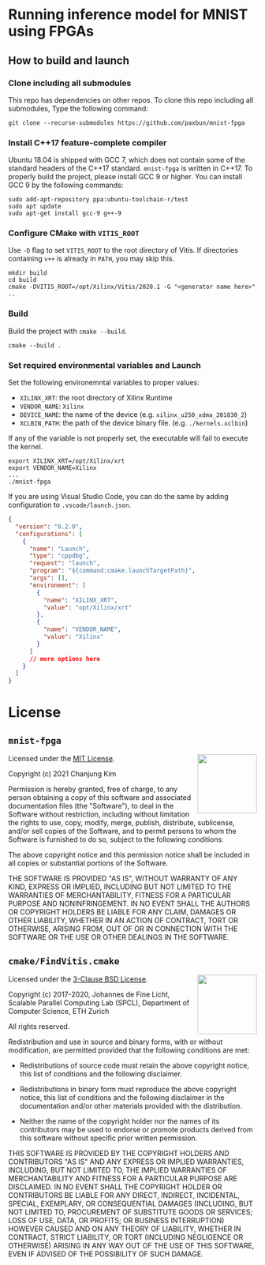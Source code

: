 # Running inference model for MNIST using FPGAs

## How to build and launch

### Clone including all submodules

This repo has dependencies on other repos. To clone this repo including all submodules, Type the following command:
```
git clone --recurse-submodules https://github.com/paxbun/mnist-fpga
```

### Install C++17 feature-complete compiler

Ubuntu 18.04 is shipped with GCC 7, which does not contain some of the standard headers of the C++17 standard. `mnist-fpga` is written in C++17. To properly build the project, please install GCC 9 or higher. You can install GCC 9 by the following commands:
```
sudo add-apt-repository ppa:ubuntu-toolchain-r/test
sudo apt update
sudo apt-get install gcc-9 g++-9
```

### Configure CMake with `VITIS_ROOT`

Use `-D` flag to set `VITIS_ROOT` to the root directory of Vitis. If directories containing `v++` is already in `PATH`, you may skip this.
```
mkdir build
cd build
cmake -DVITIS_ROOT=/opt/Xilinx/Vitis/2020.1 -G "<generator name here>" ..
```

### Build

Build the project with `cmake --build`.
```
cmake --build .
```

### Set required environmental variables and Launch

Set the following environemntal variables to proper values:

* `XILINX_XRT`: the root directory of Xilinx Runtime
* `VENDOR_NAME`: `Xilinx`
* `DEVICE_NAME`: the name of the device (e.g. `xilinx_u250_xdma_201830_2`)
* `XCLBIN_PATH`: the path of the device binary file. (e.g. `./kernels.xclbin`)

If any of the variable is not properly set, the executable will fail to execute the kernel.
```
export XILINX_XRT=/opt/Xilinx/xrt
export VENDOR_NAME=Xilinx
...
./mnist-fpga
```

If you are using Visual Studio Code, you can do the same by adding configuration to `.vscode/launch.json`.
```json
{
  "version": "0.2.0",
  "configurations": [
    {
      "name": "Launch",
      "type": "cppdbg",
      "request": "launch",
      "program": "${command:cmake.launchTargetPath}",
      "args": [],
      "environment": [
        {
          "name": "XILINX_XRT",
          "value": "opt/Xilinx/xrt"
        },
        {
          "name": "VENDOR_NAME",
          "value": "Xilinx"
        }
      ]
      // more options here
    }
  ]
}
```

# License

## `mnist-fpga`

<img align="right" src="https://opensource.org/files/OSI_Approved_License.png" width="120">

Licensed under the [MIT License](https://opensource.org/licenses/MIT).

Copyright (c) 2021 Chanjung Kim

Permission is hereby granted, free of charge, to any person obtaining a copy of this software and associated documentation files (the "Software"), to deal in the Software without restriction, including without limitation the rights to use, copy, modify, merge, publish, distribute, sublicense, and/or sell copies of the Software, and to permit persons to whom the Software is furnished to do so, subject to the following conditions:

The above copyright notice and this permission notice shall be included in all copies or substantial portions of the Software.

THE SOFTWARE IS PROVIDED "AS IS", WITHOUT WARRANTY OF ANY KIND, EXPRESS OR IMPLIED, INCLUDING BUT NOT LIMITED TO THE WARRANTIES OF MERCHANTABILITY, FITNESS FOR A PARTICULAR PURPOSE AND NONINFRINGEMENT. IN NO EVENT SHALL THE AUTHORS OR COPYRIGHT HOLDERS BE LIABLE FOR ANY CLAIM, DAMAGES OR OTHER
LIABILITY, WHETHER IN AN ACTION OF CONTRACT, TORT OR OTHERWISE, ARISING FROM, OUT OF OR IN CONNECTION WITH THE SOFTWARE OR THE USE OR OTHER DEALINGS IN THE SOFTWARE.

## `cmake/FindVitis.cmake`

<img align="right" src="https://opensource.org/files/OSI_Approved_License.png" width="120">

Licensed under the [3-Clause BSD License](https://opensource.org/licenses/BSD-3-Clause).

Copyright (c) 2017-2020, Johannes de Fine Licht, Scalable Parallel Computing Lab (SPCL), Department of Computer Science, ETH Zurich

All rights reserved.

Redistribution and use in source and binary forms, with or without modification, are permitted provided that the following conditions are met:

* Redistributions of source code must retain the above copyright notice, this list of conditions and the following disclaimer.

* Redistributions in binary form must reproduce the above copyright notice, this list of conditions and the following disclaimer in the documentation and/or other materials provided with the distribution.

* Neither the name of the copyright holder nor the names of its contributors may be used to endorse or promote products derived from this software without specific prior written permission.

THIS SOFTWARE IS PROVIDED BY THE COPYRIGHT HOLDERS AND CONTRIBUTORS "AS IS" AND ANY EXPRESS OR IMPLIED WARRANTIES, INCLUDING, BUT NOT LIMITED TO, THE IMPLIED WARRANTIES OF MERCHANTABILITY AND FITNESS FOR A PARTICULAR PURPOSE ARE DISCLAIMED. IN NO EVENT SHALL THE COPYRIGHT HOLDER OR CONTRIBUTORS BE LIABLE FOR ANY DIRECT, INDIRECT, INCIDENTAL, SPECIAL, EXEMPLARY, OR CONSEQUENTIAL DAMAGES (INCLUDING, BUT NOT LIMITED TO, PROCUREMENT OF SUBSTITUTE GOODS OR SERVICES; LOSS OF USE, DATA, OR PROFITS; OR BUSINESS INTERRUPTION) HOWEVER CAUSED AND ON ANY THEORY OF LIABILITY, WHETHER IN CONTRACT, STRICT LIABILITY, OR TORT (INCLUDING NEGLIGENCE OR OTHERWISE) ARISING IN ANY WAY OUT OF THE USE OF THIS SOFTWARE, EVEN IF ADVISED OF THE POSSIBILITY OF SUCH DAMAGE.

